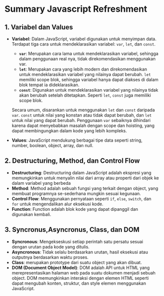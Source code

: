 # Summary Javascript Refreshment

## 1. Variabel dan Values

- **Variabel**: Dalam JavaScript, variabel digunakan untuk menyimpan data. Terdapat tiga cara untuk mendeklarasikan variabel: `var`, `let`, dan `const`.

  - **`var`**: Merupakan cara lama untuk mendeklarasikan variabel, sehingga dalam penggunaan real nya, tidak direkomendasikan menggunakan var.
  - **`let`**: Merupakan cara yang lebih modern dan direkomendasikan untuk mendeklarasikan variabel yang nilainya dapat berubah. `let` memiliki scope blok, sehingga variabel hanya dapat diakses di dalam blok tempat ia dideklarasikan.
  - **`const`**: Digunakan untuk mendeklarasikan variabel yang nilainya tidak akan berubah setelah ditetapkan. Seperti `let`, `const` juga memiliki scope blok.

  Secara umum, disarankan untuk menggunakan `let` dan `const` daripada `var`. `const` untuk nilai yang konstan atau tidak dapat berubah, dan `let` untuk nilai yang dapat berubah. Penggunaan `var` sebaiknya dihindari karena dapat menyebabkan masalah dengan scope dan hoisting, yang dapat membingungkan dalam kode yang lebih kompleks.

- **Values**: JavaScript mendukung berbagai tipe data seperti string, number, boolean, object, array, dan null.

## 2. Destructuring, Method, dan Control Flow

- **Destructuring**: Destructuring dalam JavaScript adalah ekspresi yang memungkinkan untuk menyalin nilai dari array atau properti dari objek ke dalam variabel yang berbeda
- **Method**: Method adalah sebuah fungsi yang terkait dengan object, yang membuat programnya se-sederhana mungkin sesuai kegunaan.
- **Control Flow**: Menggunakan pernyataan seperti `if`, `else`, `switch`, dan `for` untuk mengendalikan alur eksekusi kode.
- **Function**: Function adalah blok kode yang dapat dipanggil dan digunakan kembali.

## 3. Syncronus,Asyncronus, Class, dan DOM

- **Syncronous**: Mengekseskusi setiap perintah satu persatu sesuai dengan urutan pada kode yang ditulis.
- **Asyncronous**: Tidak selalu berdasarkan urutan, hasil eksekusi atau outputnya berdasarkan waktu proses.
- **Class**: merupakan prototype dari suatu object yang akan dibuat.
- **DOM (Document Object Model)**: DOM adalah API untuk HTML yang merepresentasikan halaman web pada suatu dokumen menjadi sebuah object. DOM memungkinkan interaksi dengan elemen HTML seperti dapat mengubah konten, struktur, dan style elemen menggunakan JavaScript.
